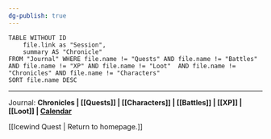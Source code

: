 ```yaml
---
dg-publish: true
---
```

```dataview
TABLE WITHOUT ID 
	file.link as "Session",
	summary AS "Chronicle" 
FROM "Journal" WHERE file.name != "Quests" AND file.name != "Battles" AND file.name != "XP" AND file.name != "Loot"  AND file.name != "Chronicles" AND file.name != "Characters"
SORT file.name DESC
```

---

Journal: **Chronicles | [[Quests]] |  [[Characters]] | [[Battles]] | [[XP]] | [[Loot]] | [Calendar](https://app.fantasy-calendar.com/calendars/38f9e3f5098bac1f655a4fb4241f35eb)**

[[Icewind Quest | Return to homepage.]]